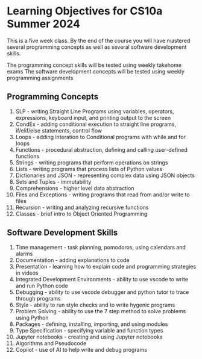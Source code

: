 # Learning Objectives for CS10a Summer 2024
This is a five week class. By the end of the course you will have mastered several programming concepts
as well as several software development skills.

The programming concept skills will be tested using weekly takehome exams
The software development concepts will be tested using weekly programming assignments

## Programming Concepts
1.  SLP - writing Straight Line Programs using variables, operators, expressions, keyboard input, and printing output to the screen
2.  CondEx - adding conditional execution to straight line programs, if/elif/else statements, control flow
3.  Loops - adding interation to Conditional programs with while and for loops
4.  Functions - procedural abstraction, defining and calling user-defined functions
5.  Strings - writing programs that perform operations on strings
6.  Lists - writing programs that process lists of Python values
7.  Dictionaries and JSON - representing complex data using JSON objects
8.  Sets and Tuples - immutability
9.  Comprehensions - higher level data abstraction
10. Files and Exceptions - writing programs that read from and/or write to files
11. Recursion - writing and analyzing recursive functions
12. Classes - brief intro to Object Oriented Programming


## Software Development Skills
1. Time management - task planning, pomodoros, using calendars and alarms
2. Documentation - adding explanations to code
3. Presentation - learning how to explain code and programming strategies in videos
4. Integrated Development Environments - ability to use vscode to write and run Python code
5. Debugging - ability to use vscode debugger and python tutor to trace through programs
6. Style - ability to run style checks and to write hygenic programs
7. Problem Solving - ability to use the 7 step method to solve problems using Python
8. Packages - defining, installing, importing, and using modules
9. Type Specification - specifying variable and function types
10. Jupyter notebooks - creating and using Jupyter notebooks
11. Algorithms and Pseudocode
12. Copilot - use of AI to help write and debug programs



